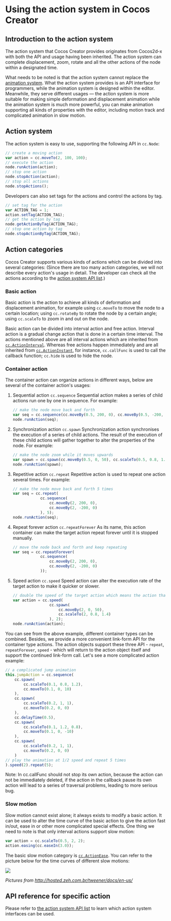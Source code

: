 # Using the action system in Cocos Creator

## Introduction to the action system

The action system that Cocos Creator provides originates from Cocos2d-x with both the API and usage having been inherited. The action system can complete displacement, zoom, rotate and all the other actions of the node within a designated time.

What needs to be noted is that the action system cannot replace the [animation system](../animation/index.md). What the action system provides is an API interface for programmers, while the animation system is designed within the editor. Meanwhile, they serve different usages — the action system is more suitable for making simple deformation and displacement animation while the animation system is much more powerful, you can make animation supporting all kinds of properties with the editor, including motion track and complicated animation in slow motion.

## Action system

The action system is easy to use, supporting the following API in `cc.Node`:

```js
// create a moving action
var action = cc.moveTo(2, 100, 100);
// execute the action
node.runAction(action);
// stop one action
node.stopAction(action);
// stop all actions
node.stopActions();
```

Developers can also set tags for the actions and control the actions by tag.

```js
// set tag for the action
var ACTION_TAG = 1;
action.setTag(ACTION_TAG);
// get the action by tag
node.getActionByTag(ACTION_TAG);
// stop one action by tag
node.stopActionByTag(ACTION_TAG);
```

## Action categories

Cocos Creator supports various kinds of actions which can be divided into several categories:
(Since there are too many action categories, we will not describe every action's usage in detail. The developer can check all the actions according to the [action system API list](./action-list.md).)

### Basic action

Basic action is the action to achieve all kinds of deformation and displacement animation, for example using `cc.moveTo` to move the node to a certain location; using `cc.rotateBy` to rotate the node by a certain angle; using `cc.scaleTo` to zoom in and out on the node.

Basic action can be divided into interval action and free action. Interval action is a gradual change action that is done in a certain time interval. The actions mentioned above are all interval actions which are inherited from [`cc.ActionInterval`](http://docs.cocos2d-x.org/creator-api/en/classes/ActionInterval.html). Whereas free actions happen immediately and are all inherited from [`cc.ActionInstant`](http://docs.cocos2d-x.org/creator-api/en/classes/ActionInterval.html), for instance, `cc.callFunc` is used to call the callback function; `cc.hide` is used to hide the node.

### Container action

The container action can organize actions in different ways, below are several of the container action's usages:

1. Sequential action `cc.sequence`
    Sequential action makes a series of child actions run one by one in sequence. For example:

    ```js
    // make the node move back and forth
    var seq = cc.sequence(cc.moveBy(0.5, 200, 0), cc.moveBy(0.5, -200, 0));
    node.runAction(seq);
    ```

2. Synchronization action `cc.spawn`
    Synchronization action synchronises the execution of a series of child actions. The result of the execution of these child actions will gather together to alter the properties of the node. For example:

    ```js
    // make the node zoom while it moves upwards
    var spawn = cc.spawn(cc.moveBy(0.5, 0, 50), cc.scaleTo(0.5, 0.8, 1.4));
    node.runAction(spawn);
    ```

3. Repetitive action `cc.repeat`
    Repetitive action is used to repeat one action several times. For example:

    ```js
    // make the node move back and forth 5 times
    var seq = cc.repeat(
                cc.sequence(
                    cc.moveBy(2, 200, 0),
                    cc.moveBy(2, -200, 0)
                ), 5);
    node.runAction(seq);
    ```

4. Repeat forever action `cc.repeatForever`
    As its name, this action container can make the target action repeat forever until it is stopped manually.

    ```js
    // move the node back and forth and keep repeating
    var seq = cc.repeatForever(
                cc.sequence(
                    cc.moveBy(2, 200, 0),
                    cc.moveBy(2, -200, 0)
                ));
    ```

5. Speed action `cc.speed`
    Speed action can alter the execution rate of the target action to make it quicker or slower.

    ```js
    // double the speed of the target action which means the action that took 2 seconds  before now can be done in 1 second
    var action = cc.speed(
                    cc.spawn(
                        cc.moveBy(2, 0, 50),
                        cc.scaleTo(2, 0.8, 1.4)
                    ), 2);
    node.runAction(action);
    ```

You can see from the above example, different container types can be combined. Besides, we provide a more convenient link-form API for the container type actions. The action objects support these three API - `repeat`, `repeatForever`, `speed` - which will return to the action object itself and support the continued link-form call. Let's see a more complicated action example:

```js
// a complicated jump animation
this.jumpAction = cc.sequence(
    cc.spawn(
        cc.scaleTo(0.1, 0.8, 1.2),
        cc.moveTo(0.1, 0, 10)
    ),
    cc.spawn(
        cc.scaleTo(0.2, 1, 1),
        cc.moveTo(0.2, 0, 0)
    ),
    cc.delayTime(0.5),
    cc.spawn(
        cc.scaleTo(0.1, 1.2, 0.8),
        cc.moveTo(0.1, 0, -10)
    ),
    cc.spawn(
        cc.scaleTo(0.2, 1, 1),
        cc.moveTo(0.2, 0, 0)
    )
// play the animation at 1/2 speed and repeat 5 times
).speed(2).repeat(5);
```

Note: In cc.callFunc should not stop its own action, because the action can not be immediately deleted, if the action
in the callback pause its own action will lead to a series of traversal problems, leading to more serious bug.

### Slow motion

Slow motion cannot exist alone; it always exists to modify a basic action. It can be used to alter the time curve of the basic action to give the action fast in/out, ease in or other more complicated special effects. One thing we need to note is that only interval actions support slow motion:

```js
var action = cc.scaleTo(0.5, 2, 2);
action.easing(cc.easeIn(3.0));
```

The basic slow motion category is [`cc.ActionEase`](http://docs.cocos2d-x.org/creator-api/en/classes/ActionInterval.html). You can refer to the picture below for the time curves of different slow motions:

![](./actions/tweener.png)

_Pictures from http://hosted.zeh.com.br/tweener/docs/en-us/_

## API reference for specific action

Please refer to [the action system API list](./action-list.md) to learn which action system interfaces can be used.

